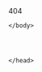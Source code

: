 <html>
    <head>
    <body>
    404
    
    </body>
    
    
    
    
    </head>
    









</html>

